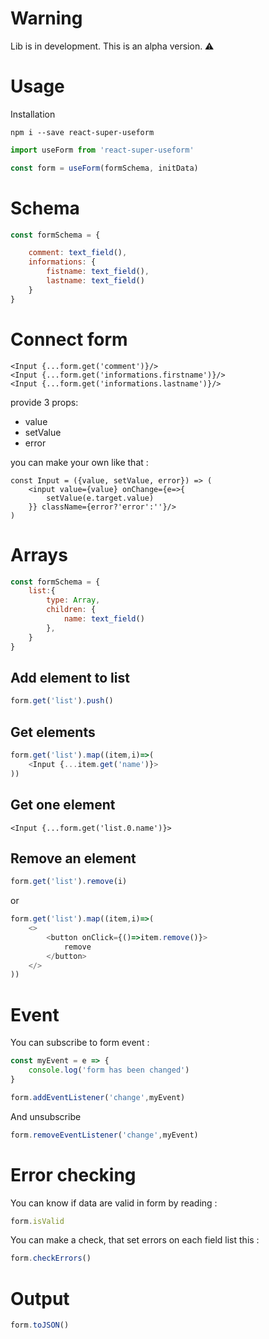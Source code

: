 # Warning

Lib is in development. This is an alpha version. ⚠️

# Usage

Installation

```
npm i --save react-super-useform
```


```javascript
import useForm from 'react-super-useform'

const form = useForm(formSchema, initData)
```

# Schema

```javascript
const formSchema = {

	comment: text_field(),
	informations: {
		fistname: text_field(),
		lastname: text_field()
	}
}
```

# Connect form

```JSX
<Input {...form.get('comment')}/>
<Input {...form.get('informations.firstname')}/>
<Input {...form.get('informations.lastname')}/>
```

provide 3 props:
- value
- setValue
- error

you can make your own like that :

```JSX
const Input = ({value, setValue, error}) => (
	<input value={value} onChange={e=>{
		setValue(e.target.value)
	}} className={error?'error':''}/>
)
```

# Arrays

```javascript
const formSchema = {
	list:{
		type: Array,
		children: {
			name: text_field()
		},
	}
}
```

## Add element to list

```javascript
form.get('list').push()
```

## Get elements

```javascript
form.get('list').map((item,i)=>(
	<Input {...item.get('name')}>
))
```

## Get one element

```JSX
<Input {...form.get('list.0.name')}>
```

## Remove an element


```javascript
form.get('list').remove(i)
```

or

```javascript
form.get('list').map((item,i)=>(
	<>
		<button onClick={()=>item.remove()}>
			remove
		</button>
	</>
))
```

# Event

You can subscribe to form event :

```javascript
const myEvent = e => {
	console.log('form has been changed')
}

form.addEventListener('change',myEvent)
```

And unsubscribe

```javascript
form.removeEventListener('change',myEvent)
```

# Error checking

You can know if data are valid in form by reading :

```javascript
form.isValid
```

You can make a check, that set errors on each field list this :

```javascript
form.checkErrors()
```

# Output

```javascript
form.toJSON()
```
